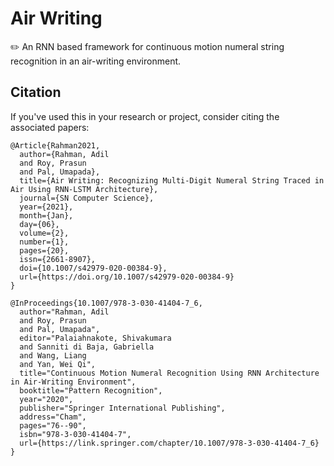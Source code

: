 # Air Writing
:pencil2: An RNN based framework for continuous motion numeral string recognition in an air-writing environment.

## Citation
If you've used this in your research or project, consider citing the associated papers:
```
﻿@Article{Rahman2021,
  author={Rahman, Adil
  and Roy, Prasun
  and Pal, Umapada},
  title={Air Writing: Recognizing Multi-Digit Numeral String Traced in Air Using RNN-LSTM Architecture},
  journal={SN Computer Science},
  year={2021},
  month={Jan},
  day={06},
  volume={2},
  number={1},
  pages={20},
  issn={2661-8907},
  doi={10.1007/s42979-020-00384-9},
  url={https://doi.org/10.1007/s42979-020-00384-9}
}

@InProceedings{10.1007/978-3-030-41404-7_6,
  author="Rahman, Adil
  and Roy, Prasun
  and Pal, Umapada",
  editor="Palaiahnakote, Shivakumara
  and Sanniti di Baja, Gabriella
  and Wang, Liang
  and Yan, Wei Qi",
  title="Continuous Motion Numeral Recognition Using RNN Architecture in Air-Writing Environment",
  booktitle="Pattern Recognition",
  year="2020",
  publisher="Springer International Publishing",
  address="Cham",
  pages="76--90",
  isbn="978-3-030-41404-7",
  url={https://link.springer.com/chapter/10.1007/978-3-030-41404-7_6}
}
```
